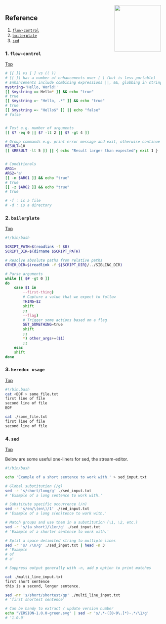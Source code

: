 <img align="right" src="https://img.shields.io/badge/bash-4EAA25?style=for-the-badge&logo=gnubash&logoColor=white" width=150>

## Reference
1. [`flow-control`](#flowcontrol)
2. [`boilerplate`](#boilerplate)
1. [`sed`](#sed)

### 1. `flow-control`
[Top](reference)

```bash
# [[ ]] vs [ ] vs (( ))
# [[ ]] has a number of enhancements over [ ] (but is less portable)
# Enhancements include combining expressions ||, &&, globbing in string comparisons, regexp conditionals:
mystring='Hello, World!'
[[ $mystring == Hello* ]] && echo "true"
# true
[[ $mystring =~ "Hello, .*" ]] && echo "true"
# true
[[ $mystring =~ "Hello$" ]] || echo "false"
# false


# Test e.g. number of arguments
[[ $? -eq 0 || $? -lt 2 || $? -gt 4 ]]

# Group commands e.g. print error message and exit, otherwise continue
RESULT=10
[[ $RESULT -lt 5 ]] || { echo "Result larger than expected"; exit 1 }


# Conditionals
ARG1=
ARG2='a'
[[ -n $ARG1 ]] && echo "true"
# true
[[ -z $ARG2 ]] && echo "true"
# true

# -f : is a file
# -d : is a directory
```

### 2. `boilerplate`
[Top](reference)

```bash
#!/bin/bash

SCRIPT_PATH=$(readlink -f $0)
SCRIPT_DIR=$(dirname $SCRIPT_PATH)

# Resolve absolute paths from relative paths
OTHER_DIR=$(readlink -f ${SCRIPT_DIR}/../SIBLING_DIR)

# Parse arguments
while [[ $# -gt 0 ]]
do
    case $1 in
        --first-thing)
        # Capture a value that we expect to follow
        THING=$2
        shift
        ;;
        --flag)
        # Trigger some actions based on a flag
        SET_SOMETHING=true
        shift
        ;;
        *) other_args+=($1)
        ;;
    esac
    shift
done

```

### 3. `heredoc usage`
[Top](reference)

```bash
#!/bin.bash
cat <EOF > some_file.txt
first line of file
second line of file
EOF

cat ./some_file.txt
first line of file
second line of file

```

### 4. `sed`
[Top](reference)

Below are some useful one-liners for sed, the stream-editor.

```bash
#!/bin/bash

echo 'Example of a short sentence to work with.' > sed_input.txt

# Global substitution (/g)
sed -r 's/short/long/g' ./sed_input.txt
# 'Example of a long sentence to work with.'

# Substitute specific occurrence (/n)
sed -r 's/en/\(en\)/1' ./sed_input.txt
# 'Example of a long s(en)tence to work with.'

# Match groups and use them in a substitution (\1, \2, etc.)
sed -r 's/(a short)/\1er/g' ./sed_input.txt
# 'Example of a shorter sentence to work with.'

# Split a space delimited string to multiple lines
sed -r 's/ /\n/g' ./sed_input.txt | head -n 3
# 'Example
# of
# a'

# Suppress output generally with -n, add p option to print matches

cat ./multi_line_input.txt
first short sentence
this is a second, longer sentence.

sed -nr 's/short/shortest/gp' ./multi_line_input.txt
# 'first shortest sentence'

# Can be handy to extract / update version number
echo "VERSION-1.0.0-green.svg" | sed -r 's/.*-([0-9\.]*)-.*/\1/g'
# '1.0.0'
```
